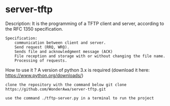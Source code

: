 # server-tftp
 Description:
    It is the programming of a TFTP client and server, according to the RFC 1350 specification.


    Specification:
        communication between client and server.
        Send request (RRQ, WRQ).
        Sends file and acknowledgment message (ACK)
        File reception and storage with or without changing the file name.
        Processing of requests.



How to use it ?
    A version of python 3.x is required (download it here: https://www.python.org/downloads/)

    clone the repository with the command below git clone https://github.com/WonderAwa/server-tftp.git

    use the command ./tftp-server.py in a terminal to run the project
   
    
    